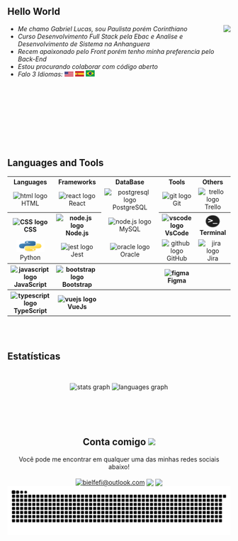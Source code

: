 <div class="markdown-heading">
  <h2 class="heading-element">Hello World <img height="25" src="https://images.emojiterra.com/google/noto-emoji/unicode-15/animated/1f30d.gif" alt=""></h2>
</div>

<p>
  <animated-image data-catalyt style="float: right";>
    <img align="right" src="https://i.pinimg.com/originals/9d/9b/d1/9d9bd13afce1a798d22ecfd9897730ed.gif" height="300">
  </animated-image>
</p>

<div class="markdown-heading">
  <ul>
    <li> <em>Me chamo Gabriel Lucas, sou Paulista porém Corinthiano</em> </li>
    <li> <em>Curso Desenvolvimento Full Stack pela Ebac e Analise e Desenvolvimento de Sistema na Anhanguera</em> </li>
    <li> <em>Recem apaixonado pelo Front porém tenho minha preferencia pelo Back-End </em> </li>
    <li> <em>Estou procurando colaborar com código aberto</em> </li>
    <li> <em>Falo 3 Idiomas:</em> <img width="20px" src="https://raw.githubusercontent.com/DarlanSchwartz/DarlanSchwartz/main/Github%20readme%20images/usa.jpg" alt=""> <img width="20px" src="https://raw.githubusercontent.com/DarlanSchwartz/DarlanSchwartz/main/Github%20readme%20images/spanish.jpg" alt=""> <img width="20px" src="https://raw.githubusercontent.com/DarlanSchwartz/DarlanSchwartz/main/Github%20readme%20images/brazil.jpg" alt=""></li>
  </ul>
</div>
<br>
<br>
<br>
<br>
<br>
<br>
<br>
<br>

<div class="markdown-heading">
  <h2 class="heading-element">Languages and Tools <img height="25" src="https://seeklogo.com/images/D/discord-partnership-badge-logo-80FD5C7D6F-seeklogo.com.png" alt=""></h2>
</div>
<div class="markdown-heading">
</div>
<div align="center">
  <table>
    <tbody>
      <tr>
        <th>Languages</th>
        <th>Frameworks</th>
        <th>DataBase</th>
        <th>Tools</th>
        <th>Others</th>
      </tr>
      <tr>
        <td align="center"><img src="https://static-00.iconduck.com/assets.00/html-5-icon-1791x2048-z31wj8s7.png" height="28" width="30%" alt="html logo" data-canonical-src="https://cdn.jsdelivr.net/gh/devicons/devicon/icons/html5/html5-original.svg"><br> HTML</td>
        <td align="center"><img src="https://cdn4.iconfinder.com/data/icons/logos-3/600/React.js_logo-512.png" height="28" width="30%" alt="react logo" data-canonical-src="https://cdn.jsdelivr.net/gh/devicons/devicon/icons/react/react-original.svg"><br>React</td>
        <td align="center"><img src="https://cdn.iconscout.com/icon/free/png-256/free-postgresql-8-1175119.png?f=webp&w=256" height="28" width="30%" alt="postgresql logo" data-canonical-src="https://cdn.jsdelivr.net/gh/devicons/devicon/icons/postgresql/postgresql-original.svg""> PostgreSQL</td>
         <td align="center"><img src="https://book.git-scm.com/images/logos/downloads/Git-Icon-1788C.png" height="28" width="50%" alt="git logo" data-canonical-src="https://cdn.jsdelivr.net/gh/devicons/devicon/icons/git/git-original.svg"><br> Git</td>
        <td align="center"><img src="https://logos-world.net/wp-content/uploads/2021/02/Trello-Emblem.png" height="28" width="70%" alt="trello logo" data-canonical-src="https://cdn.jsdelivr.net/gh/devicons/devicon/icons/trello/trello-plain.svg"><br> Trello</td>
    </tr>
    <tr>
      <th align="center"><img src="https://upload.wikimedia.org/wikipedia/commons/thumb/6/62/CSS3_logo.svg/2048px-CSS3_logo.svg.png" height="28" width="30%" alt="CSS logo" data-canonical-src="https://cdn.jsdelivr.net/gh/devicons/devicon/icons/css3/css3-original.svg"> <br>CSS</th>
      <th align="center"><img src="https://cdn-icons-png.flaticon.com/512/5968/5968322.png" height="28" width="30%" alt="node.js logo" data-canonical-src="[https://cdn.jsdelivr.net/gh/devicons/devicon/icons/css3/css3-original.svg](https://cdn.jsdelivr.net/gh/devicons/devicon/icons/nodejs/nodejs-original.svg)"><br> Node.js</th>
      <td align="center"><img src="https://img.icons8.com/?size=100&id=rgPSE6nAB766&format=png&color=000000" width="30%" height="28" alt="node.js logo" data-canonical-src="[https://cdn.jsdelivr.net/gh/devicons/devicon/icons/css3/css3-original.svg](https://cdn.jsdelivr.net/gh/devicons/devicon/icons/nodejs/nodejs-original.svg)"><br>MySQL</td> 
      <th align="center"><img src="https://uxwing.com/wp-content/themes/uxwing/download/brands-and-social-media/visual-studio-code-icon.png" height="28" width="40%" alt="vscode logo" data-canonical-src="https://cdn.simpleicons.org/visualstudiocode/007ACC"><br>VsCode</th>
      <th align="center"><img src="https://github.com/DarlanSchwartz/DarlanSchwartz/raw/main/Github%20readme%20images/terminal.png?raw=true" height="28" width="50%" alt="terminal logo" data-canonical-src="https://cdn.simpleicons.org/visualstudiocode/007ACC"><br>Terminal</th>
    </tr>
    <tr>
        <td align="center"><img src="https://raw.githubusercontent.com/devicons/devicon/master/icons/python/python-original.svg" height="28" width="70%" alt="python logo"> Python</td>
        <td align="center"><img src="https://cdn.freebiesupply.com/logos/large/2x/jest-logo-png-transparent.png" height="28" width="30%" alt="jest logo"><br> Jest</td>
        <td align="center"><img src="https://www.oracle.com/img/tech/dbcs-logo.png" height="28" width="30%" alt="oracle logo"><br>Oracle</td>
        <td align="center"><img src="https://camo.githubusercontent.com/a3e65c4a887a1abb4fdb1cf11771df9db7ea20f3d5aa683c51999899613bb8a5/68747470733a2f2f736b696c6c69636f6e732e6465762f69636f6e733f693d676974687562" height="28" width="50%" alt="github logo"><br> GitHub</td>
        <td align="center"><img src="https://camo.githubusercontent.com/e4d53d8e9486879bdb266531113bce041ed4719f99db5247fbc21c305eea5e9d/68747470733a2f2f6c756e61312e636f2f6331646539612e706e67" height="28" width="50%" alt="jira logo"><br>Jira</td>
      </tr>
      <tr>
        <th align="center"><img src="https://upload.wikimedia.org/wikipedia/commons/6/6a/JavaScript-logo.png" height="28" width="30%" alt="javascript logo"><br> JavaScript</th>
        <th align="center"><img src="https://download.logo.wine/logo/Bootstrap_(front-end_framework)/Bootstrap_(front-end_framework)-Logo.wine.png" height="28" width="60%" alt="bootstrap logo"><br>Bootstrap</th>
        <th align="center"> </th>
        <th align="center"><img src="https://upload.wikimedia.org/wikipedia/commons/a/ad/Figma-1-logo.png" height="28" width="70%" alt="figma"><br> Figma</th>
        <th align="center"> </th>
      </tr>
      <tr>
        <th align="center"><img src="https://upload.wikimedia.org/wikipedia/commons/thumb/4/4c/Typescript_logo_2020.svg/2048px-Typescript_logo_2020.svg.png" height="28" width="30%" alt="typescript logo"><br> TypeScript</th>
        <th align="center"><img src="https://seeklogo.com/images/V/vuejs-logo-17D586B587-seeklogo.com.png" height="28" width="30%" alt="vuejs logo"><br>VueJs</th>
        <th align="center"> </th>
        <th align="center"> </th>
        <th align="center"> </th>
      </tr>
    </tbody>
  </table>
</div>
<br>
<br>

<div class="markdown-heading">
    <h2 class="heading-element">Estatísticas <img height="25" src="https://blogger.googleusercontent.com/img/b/R29vZ2xl/AVvXsEghXkEJAJfcLBQcaZFYjhkd0URxJLYbx1qfIHiEQQlSAn2KHd9FU5qpnm5fzcvpzdO_7Lgtsa_-7cpjq6Sv8Elho8v7ZfYHtAXVogSNuzTor6W68HkW9EtUn4Uxcn4bVHWN87B7w3pIRxSL/s1600/Estatistica-81614.gif" alt=""></h2> 
  </div>
  <br>
  <p align="center"></p>
    <div align="center">
<div align="center">
  <img src="https://github-readme-stats.vercel.app/api?username=bielrocca&hide_title=false&hide_rank=false&show_icons=true&include_all_commits=true&count_private=true&disable_animations=false&theme=aura&locale=pt-br&hide_border=false&order=1" height="150" alt="stats graph"  />
  <img src="https://github-readme-stats.vercel.app/api/top-langs?username=bielrocca&locale=en&hide_title=false&layout=compact&card_width=320&langs_count=6&theme=aura&hide_border=false&order=2" height="150" alt="languages graph"  />
</div>

###
<br>
<br>
<br>

<div class="markdown-heading">
  <h2>Conta comigo  <img height="25" src="https://cdn.pixabay.com/animation/2023/04/14/09/45/09-45-44-954_512.gif"></h2>
Você pode me encontrar em qualquer uma das minhas redes sociais abaixo!
  <br>
  <br>
  </div>
    <a href="mailto:bielfefi@outlook.com"><img align="center" src="https://img.shields.io/badge/Microsoft_Outlook-0078D4?style=for-the-badge&logo=microsoft-outlook&logoColor=white" alt="bielfefi@outlook.com"></a>
    <a href="mailto:bieljdmw@gmail.com"><img align="center" src="https://img.shields.io/badge/Gmail-D14836?style=for-the-badge&logo=gmail&logoColor=white"></a>
    <a href="https://www.linkedin.com/in/gabriel-lucas-ferreira-figueiredo-b91252276/"><img align="center" src="https://img.shields.io/badge/LinkedIn-0077B5?style=for-the-badge&logo=linkedin&logoColor=white"></a>  

<img src="https://github.com/Ricmaloy/Ricmaloy/raw/output/github-contribution-grid-snake.svg" alt="Snake animation" style="max-width: 100%;">
